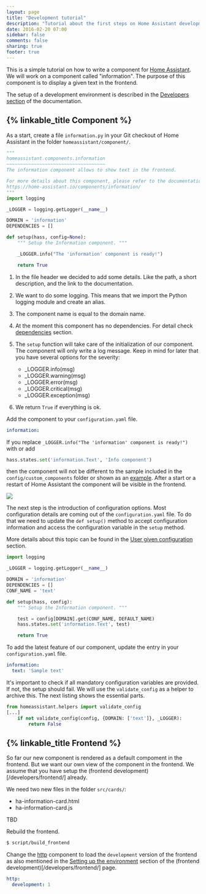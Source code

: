 ```yaml
---
layout: page
title: "Development tutorial"
description: "Tutorial about the first steps on Home Assistant development"
date: 2016-02-20 07:00
sidebar: false
comments: false
sharing: true
footer: true
---
```


This is a simple tutorial on how to write a component for [Home Assistant](https://home-assistant.io/). We will work on a component called "information". The purpose of this component is to display a given text in the frontend. 

The setup of a development environment is described in the [Developers section](/developers/#starting-development) of the documentation.

## {% linkable_title Component %}


As a start, create a file `information.py` in your Git checkout of Home Assistant in the folder `homeassistant/component/`.

```python
"""
homeassistant.components.information
~~~~~~~~~~~~~~~~~~~~~~~~~~~~~~~~~~~~
The information component allows to show text in the frontend.

For more details about this component, please refer to the documentation at
https://home-assistant.io/components/information/
"""
import logging

_LOGGER = logging.getLogger(__name__)

DOMAIN = 'information'
DEPENDENCIES = []

def setup(hass, config=None):
    """ Setup the Information component. """

    _LOGGER.info("The 'information' component is ready!")

    return True
```

1. In the file header we decided to add some details. Like the path, a short description, and the link to the documentation. 
2. We want to do some logging. This means that we import the Python logging module and create an alias.
3. The component name is equal to the domain name.
4. At the moment this component has no dependencies. For detail check [dependencies](/developers/creating_components/#dependencies) section.
5. The `setup` function will take care of the initialization of our component.
   The component will only write a log message. Keep in mind for later that you have several options for the severity:

   - _LOGGER.info(msg)
   - _LOGGER.warning(msg)
   - _LOGGER.error(msg)
   - _LOGGER.critical(msg)
   - _LOGGER.exception(msg)

7. We return `True` if everything is ok.

Add the component to your `configuration.yaml` file.

```yaml
information:
```

If you replace `_LOGGER.info("The 'information' component is ready!")` with or add

```python
hass.states.set('information.Text', 'Info component')
```

then the component will not be different to the sample included in the `config/custom_components` folder or shown as an [example](/cookbook/python_component_basic_state/). After a start or a restart of Home Assistant the component will be visible in the frontend.

<p class='img'>
<img src='/images/screenshots/create-component01.png' />
</p>

The next step is the introduction of configuration options. Most configuration details are coming out of the `configuration.yaml` file. To do that we need to update the  `def setup()` method to accept configuration information and access the configuration variable in the `setup` method.

More details about this topic can be found in the [User given configuration](/developers/creating_components/#config-user-given-configuration) section.

```python
import logging

_LOGGER = logging.getLogger(__name__)

DOMAIN = 'information'
DEPENDENCIES = []
CONF_NAME = 'text'

def setup(hass, config):
    """ Setup the Information component. """

    test = config[DOMAIN].get(CONF_NAME, DEFAULT_NAME)
    hass.states.set('information.Text', test)

    return True
```

To add the latest feature of our component, update the entry in your `configuration.yaml` file.

```yaml
information:
  text: 'Sample text'
```

It's important to check if all mandatory configuration variables are provided. If not, the setup should fail. We will use the `validate_config` as a helper to archive this. The next listing shows the essential parts.

```python
from homeassistant.helpers import validate_config
[...]
    if not validate_config(config, {DOMAIN: ['text']}, _LOGGER):
        return False
```

## {% linkable_title Frontend %}

So far our new component is rendered as a default compoment in the frontend. But we want our own view of the component in the frontend. We assume that you have setup the (frontend development)[/developers/frontend/] already.

We need two new files in the folder `src/cards/`:

- ha-information-card.html
- ha-information-card.js


TBD

Rebuild the frontend.

```bash
$ script/build_frontend
```

Change the [http](/components/http/) component to load the `development` version of the frontend as also mentioned in the [ Setting up the environment](/developers/frontend/#setting-up-the-environment) section of the (frontend development)[/developers/frontend/] page.

```yaml
http:
  development: 1
```

